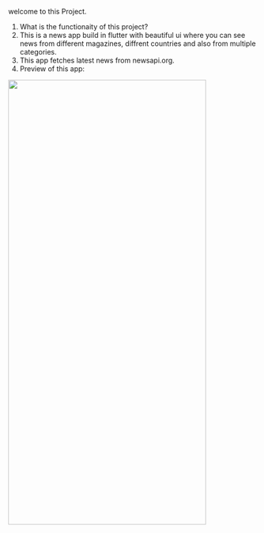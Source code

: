 welcome to this  Project.

1) What is the functionaity of this project?
2) This is a news app build in flutter with beautiful ui where you can see news from different magazines, diffrent countries and also from multiple categories.
3) This app fetches latest news from newsapi.org.
4) Preview of this app:
 <img src="https://user-images.githubusercontent.com/77438541/126980785-8a2fece3-53a3-4756-92ea-5bef52dbe4c4.png" width="400" height="900">
   
     



